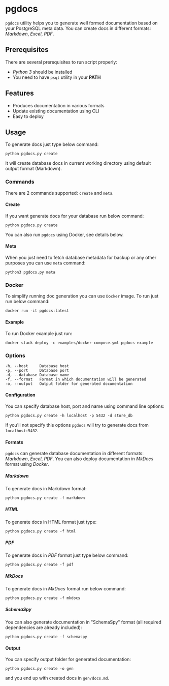 # pgdocs

`pgdocs` utility helps you to generate well formed documentation based on your PostgreSQL meta data. You can create docs in different formats: _Markdown_, _Excel_, _PDF_.

## Prerequisites

There are several prerequisites to run script properly:

- _Python 3_ should be installed
- You need to have `psql` utility in your **PATH**

## Features

- Produces documentation in various formats
- Update existing documentation using CLI
- Easy to deploy

## Usage

To generate docs just type below command:

```shell
python pgdocs.py create
```

It will create database docs in current working directory using default output format (Markdown).

### Commands

There are 2 commands supported: `create` and `meta`.

#### Create

If you want generate docs for your database run below command:

```shell
python pgdocs.py create
```

You can also run `pgdocs` using Docker, see details below.

#### Meta

When you just need to fetch database metadata for backup or any other purposes you can use `meta` command:

```shell
python3 pgdocs.py meta
```

### Docker

To simplify running doc generation you can use `Docker` image. To run just run below command:

```shell
docker run -it pgdocs:latest
```

#### Example

To run Docker example just run:

```shell
docker stack deploy -c examples/docker-compose.yml pgdocs-example
```

### Options

```
-h, --host     Database host
-p, --port     Database port
-d, --database Database name
-f, --format   Format in which documentation will be generated
-o, --output   Output folder for generated documentation
```

#### Configuration

You can specify database host, port and name using command line options:

```shell
python pgdocs.py create -h localhost -p 5432 -d store_db
```

If you'll not specify this options `pgdocs` will try to generate docs from `localhost:5432`.

#### Formats

`pgdocs` can generate database documentation in different formats: _Markdown_, _Excel_, _PDF_. You can also deploy documentation in _MkDocs_ format using _Docker_.

##### Markdown

To generate docs in Markdown format:

```shell
python pgdocs.py create -f markdown
```

##### HTML

To generate docs in HTML format just type:

```shell
python pgdocs.py create -f html
```

##### PDF

To generate docs in _PDF_ format just type below command:

```shell
python pgdocs.py create -f pdf
```

##### MkDocs

To generate docs in _MkDocs_ format run below command:

```shell
python pgdocs.py create -f mkdocs
```

##### SchemaSpy

You can also generate documentation in "SchemaSpy" format (all required dependencies are already included):

```shell
python pgdocs.py create -f schemaspy
```

#### Output

You can specify output folder for generated documentation:

```shell
python pgdocs.py create -o gen
```

and you end up with created docs in `gen/docs.md`.
